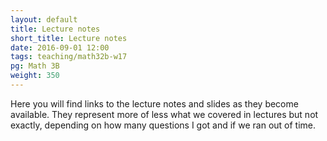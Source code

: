 ```yaml
---
layout: default
title: Lecture notes
short_title: Lecture notes
date: 2016-09-01 12:00
tags: teaching/math32b-w17
pg: Math 3B
weight: 350
---
```


Here you will find links to the lecture notes and slides as they become available. They represent more of less what we covered in lectures but not exactly, depending on how many questions I got and if we ran out of time.


